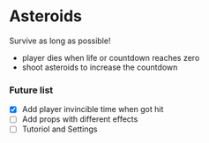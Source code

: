 # Asteroids

Survive as long as possible!

- player dies when life or countdown reaches zero
- shoot asteroids to increase the countdown

### Future list

- [X] Add player invincible time when got hit
- [ ] Add props with different effects
- [ ] Tutoriol and Settings